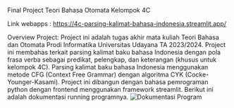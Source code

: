 Final Project Teori Bahasa Otomata
Kelompok 4C

Link webapps : https://4c-parsing-kalimat-bahasa-indonesia.streamlit.app/

Overview Project:
Project ini adalah tugas akhir mata kuliah Teori Bahasa dan Otomata Prodi Informatika Universitas Udayana TA 2023/2024.
Project ini membahas terkait parsing kalimat baku bahasa Indonesia dengan pola frasa verba sebagai predikat, pelengkap, dan keterangan (khusus untuk kelompok 4C).
Parsing kalimat baku bahasa Indonesia menggunakan metode CFG (Context Free Grammar) dengan algoritma CYK (Cocke-Younger-Kasami).
Project ini dibangun dengan bahasa pemrograman python dengan frontend menggunakan framework streamlit.
Berikut ini adalah dokumentasi running programnya. 
![Dokumentasi Program](https://raw.githubusercontent.com/GdWidnyana/4C_Application-of-CFG-in-Syntactic-Parsing/main/screenshot_running%20program.png)



